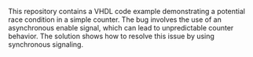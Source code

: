 This repository contains a VHDL code example demonstrating a potential race condition in a simple counter.  The bug involves the use of an asynchronous enable signal, which can lead to unpredictable counter behavior. The solution shows how to resolve this issue by using synchronous signaling.